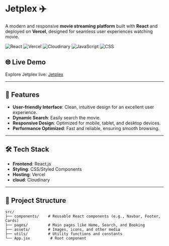 # Jetplex ✈️

A modern and responsive **movie streaming platform** built with **React** and deployed on **Vercel**, designed for seamless user experiences watching movie. 

![React](https://img.shields.io/badge/React-61DAFB?style=for-the-badge&logo=react&logoColor=white)
![Vercel](https://img.shields.io/badge/Vercel-000000?style=for-the-badge&logo=vercel&logoColor=white)
![Cloudinary](https://img.shields.io/badge/Cloudinary-3448C5?style=for-the-badge&logo=cloudinary&logoColor=white)
![JavaScript](https://img.shields.io/badge/JavaScript-F7DF1E?style=for-the-badge&logo=javascript&logoColor=black)
![CSS](https://img.shields.io/badge/CSS-1572B6?style=for-the-badge&logo=css3&logoColor=white)

## 🌐 Live Demo
Explore Jetplex live: [Jetplex](https://jetplex.vercel.app)

---

## 🚀 Features
- **User-friendly Interface**: Clean, intuitive design for an excellent user experience.
- **Dynamic Search**: Easily search the movie.
- **Responsive Design**: Optimized for mobile, tablet, and desktop devices.
- **Performance Optimized**: Fast and reliable, ensuring smooth browsing.

---

## 🛠️ Tech Stack
- **Frontend**: React.js
- **Styling**: CSS/Styled Components
- **Hosting**: Vercel
-  **cloud**: Cloudinary

---

## 📂 Project Structure
```plaintext
src/
├── components/    # Reusable React components (e.g., Navbar, Footer, Cards)
├── pages/         # Main pages like Home, Search, and Booking
├── assets/        # Images, icons, and other media
├── utils/         # Utility functions and constants
└── App.jsx         # Root component
